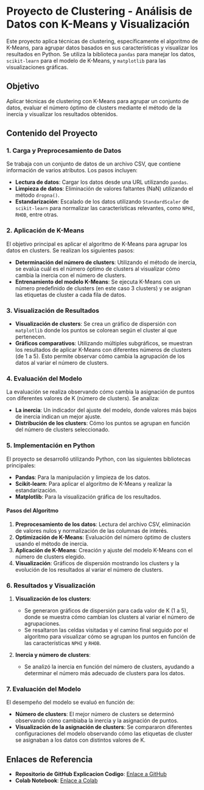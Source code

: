# Proyecto de Clustering - Análisis de Datos con K-Means y Visualización

Este proyecto aplica técnicas de clustering, específicamente el algoritmo de K-Means, para agrupar datos basados en sus características y visualizar los resultados en Python. Se utiliza la biblioteca `pandas` para manejar los datos, `scikit-learn` para el modelo de K-Means, y `matplotlib` para las visualizaciones gráficas.

## Objetivo
Aplicar técnicas de clustering con K-Means para agrupar un conjunto de datos, evaluar el número óptimo de clusters mediante el método de la inercia y visualizar los resultados obtenidos.

## Contenido del Proyecto
### 1. Carga y Preprocesamiento de Datos
Se trabaja con un conjunto de datos de un archivo CSV, que contiene información de varios atributos. Los pasos incluyen:

- **Lectura de datos**: Cargar los datos desde una URL utilizando `pandas`.
- **Limpieza de datos**: Eliminación de valores faltantes (NaN) utilizando el método `dropna()`.
- **Estandarización**: Escalado de los datos utilizando `StandardScaler` de `scikit-learn` para normalizar las características relevantes, como `NPHI`, `RHOB`, entre otras.

### 2. Aplicación de K-Means
El objetivo principal es aplicar el algoritmo de K-Means para agrupar los datos en clusters. Se realizan los siguientes pasos:

- **Determinación del número de clusters**: Utilizando el método de inercia, se evalúa cuál es el número óptimo de clusters al visualizar cómo cambia la inercia con el número de clusters.
- **Entrenamiento del modelo K-Means**: Se ejecuta K-Means con un número predefinido de clusters (en este caso 3 clusters) y se asignan las etiquetas de cluster a cada fila de datos.

### 3. Visualización de Resultados
- **Visualización de clusters**: Se crea un gráfico de dispersión con `matplotlib` donde los puntos se colorean según el cluster al que pertenecen. 
- **Gráficos comparativos**: Utilizando múltiples subgráficos, se muestran los resultados de aplicar K-Means con diferentes números de clusters (de 1 a 5). Esto permite observar cómo cambia la agrupación de los datos al variar el número de clusters.

### 4. Evaluación del Modelo
La evaluación se realiza observando cómo cambia la asignación de puntos con diferentes valores de K (número de clusters). Se analiza:

- **La inercia**: Un indicador del ajuste del modelo, donde valores más bajos de inercia indican un mejor ajuste.
- **Distribución de los clusters**: Cómo los puntos se agrupan en función del número de clusters seleccionado.

### 5. Implementación en Python
El proyecto se desarrolló utilizando Python, con las siguientes bibliotecas principales:

- **Pandas**: Para la manipulación y limpieza de los datos.
- **Scikit-learn**: Para aplicar el algoritmo de K-Means y realizar la estandarización.
- **Matplotlib**: Para la visualización gráfica de los resultados.

#### Pasos del Algoritmo
1. **Preprocesamiento de los datos**: Lectura del archivo CSV, eliminación de valores nulos y normalización de las columnas de interés.
2. **Optimización de K-Means**: Evaluación del número óptimo de clusters usando el método de inercia.
3. **Aplicación de K-Means**: Creación y ajuste del modelo K-Means con el número de clusters elegido.
4. **Visualización**: Gráficos de dispersión mostrando los clusters y la evolución de los resultados al variar el número de clusters.

### 6. Resultados y Visualización
1. **Visualización de los clusters**: 
   - Se generaron gráficos de dispersión para cada valor de K (1 a 5), donde se muestra cómo cambian los clusters al variar el número de agrupaciones.
   - Se resaltaron las celdas visitadas y el camino final seguido por el algoritmo para visualizar cómo se agrupan los puntos en función de las características `NPHI` y `RHOB`.

2. **Inercia y número de clusters**:
   - Se analizó la inercia en función del número de clusters, ayudando a determinar el número más adecuado de clusters para los datos.

### 7. Evaluación del Modelo
El desempeño del modelo se evaluó en función de:

- **Número de clusters**: El mejor número de clusters se determinó observando cómo cambiaba la inercia y la asignación de puntos.
- **Visualización de la asignación de clusters**: Se compararon diferentes configuraciones del modelo observando cómo las etiquetas de cluster se asignaban a los datos con distintos valores de K.

## Enlaces de Referencia
- **Repositorio de GitHub Explicacion Codigo**: [Enlace a GitHub](https://github.com/Dany601/Clustering/blob/main/Scripts.md)
- **Colab Notebook**: [Enlace a Colab](https://colab.research.google.com/drive/1ilaoA1D6glKjx-7OPLrnCxXJDJeQmPXC?usp=sharing#scrollTo=3pZcbAvfVvB-)

